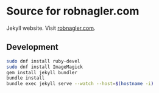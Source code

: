 # Source for robnagler.com

Jekyll website. Visit [robnagler.com](https://www.robnagler.com).

## Development

```sh
sudo dnf install ruby-devel
sudo dnf install ImageMagick
gem install jekyll bundler
bundle install
bundle exec jekyll serve --watch --host=$(hostname -i)
```

